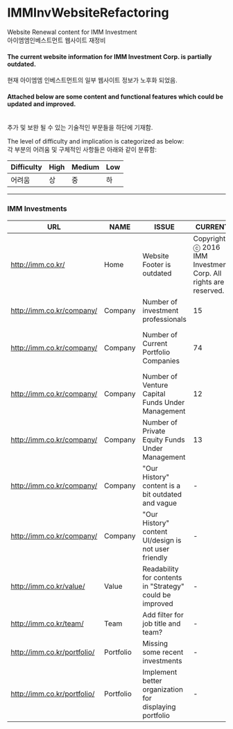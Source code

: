# IMMInvWebsiteRefactoring
Website Renewal content for IMM Investment
<br>
아이엠엠인베스트먼트 웹사이트 재정비

<h4>The current website information for IMM Investment Corp. is partially outdated. </h4>
현재 아이엠엠 인베스트먼트의 일부 웹사이트 정보가 노후화 되었음.
<br>
<h4>Attached below are some content and functional features which could be updated and improved. </h4>
<br>
추가 및 보완 될 수 있는 기술적인 부문들을 하단에 기재함. 
<br>

The level of difficulty and implication is categorized as below:
<br>
각 부분의 어려움 및 구체적인 사항들은 아래와 같이 분류함:

Difficulty  | High | Medium | Low 
--- | --- | --- | ---
어려움 | 상| 중 | 하 |

---
<h3>IMM Investments</h3>

URL  | NAME | ISSUE | CURRENT | PROPOSED | Difficulty | Priority | Status
--- | --- | --- | --- | --- | --- | --- | ---
http://imm.co.kr/ | Home| Website Footer is outdated | Copyright ⓒ 2016 IMM Investment, Corp. All rights are reserved. | Copyright ⓒ 2019 IMM Investment, Corp. All rights are reserved. | Low | High | COMPLETE
http://imm.co.kr/company/ | Company| Number of investment professionals | 15 | 20 (Counted from Teams Page) | Low | High |
http://imm.co.kr/company/ | Company| Number of Current Portfolio Companies | 74 | 113 (Counted from Portfolio Page, filtered) + 1 (Orum Therapeutics?) | Low | High |
http://imm.co.kr/company/ | Company| Number of Venture Capital Funds Under Management | 12 | 8? (The VC) | Low | High |
http://imm.co.kr/company/ | Company| Number of Private Equity Funds Under Management | 13 | 12? (The VC) | Low | High |
http://imm.co.kr/company/ | Company| "Our History" content is a bit outdated and vague | - | - | Low | Medium |
http://imm.co.kr/company/ | Company| "Our History" content UI/design is not user friendly | - | - | Low | Medium |
http://imm.co.kr/value/ | Value| Readability for contents in "Strategy" could be improved  | - | - | Low | High |
http://imm.co.kr/team/ | Team| Add filter for job title and team? | - | - | Medium | low |
http://imm.co.kr/portfolio/ | Portfolio| Missing some recent investments | - | Add Orum Therapeutics | Low | High |
http://imm.co.kr/portfolio/ | Portfolio| Implement better organization for displaying portfolio | - | Add sorting capability | High | High |
